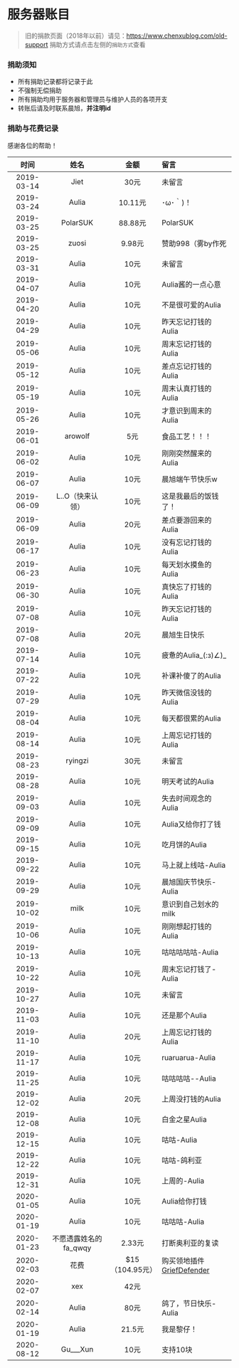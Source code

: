 # 服务器账目

> 旧的捐款页面（2018年以前）请见：https://www.chenxublog.com/old-support
捐助方式请点击左侧的`捐助方式`查看

### 捐助须知

* 所有捐助记录都将记录于此
* 不强制无偿捐助
* 所有捐助均用于服务器和管理员与维护人员的各项开支
* 转账后请及时联系晨旭，**并注明id**

### 捐助与花费记录

感谢各位的帮助！

| 时间 | 姓名 | 金额 | 留言 |
| :---: | :---: | :---: | :--- |
| 2019-03-14 | Jiet | 30元 | 未留言 |
| 2019-03-24 | Aulia | 10.11元 | ･ω･｀\)！ |
| 2019-03-25 | PolarSUK | 88.88元 | PolarSUK |
| 2019-03-25 | zuosi | 9.98元 | 赞助998（雾by作死 |
| 2019-03-31 | Aulia | 10元 | 未留言 |
| 2019-04-07 | Aulia | 10元 | Aulia酱的一点心意 |
| 2019-04-20 | Aulia | 10元 | 不是很可爱的Aulia |
| 2019-04-29 | Aulia | 10元 | 昨天忘记打钱的Aulia |
| 2019-05-06 | Aulia | 10元 | 周末忘记打钱的Aulia |
| 2019-05-12 | Aulia | 10元 | 差点忘记打钱的Aulia |
| 2019-05-19 | Aulia | 10元 | 周末认真打钱的Aulia |
| 2019-05-26 | Aulia | 10元 | 才意识到周末的Aulia |
| 2019-06-01 | arowolf | 5元 | 食品工艺！！！ |
| 2019-06-02 | Aulia | 10元 | 刚刚突然醒来的Aulia |
| 2019-06-07 | Aulia | 10元 | 晨旭端午节快乐w |
| 2019-06-09 | L..O（快来认领） | 10元 | 这是我最后的饭钱了！ |
| 2019-06-09 | Aulia | 20元 | 差点要游回来的Aulia |
| 2019-06-17 | Aulia | 10元 | 没有忘记打钱的Aulia |
| 2019-06-23 | Aulia | 10元 | 每天划水摸鱼的Aulia |
| 2019-06-30 | Aulia | 10元 | 真快忘了打钱的Aulia |
| 2019-07-08 | Aulia | 10元 | 昨天忘记打钱的Aulia |
| 2019-07-08 | Aulia | 20元 | 晨旭生日快乐 |
| 2019-07-14 | Aulia | 10元 | 疲惫的Aulia_\(:з\)∠\)_ |
| 2019-07-22 | Aulia | 10元 | 补课补傻了的Aulia |
| 2019-07-29 | Aulia | 10元 | 昨天微信没钱的Aulia |
| 2019-08-04 | Aulia | 10元 | 每天都很累的Aulia |
| 2019-08-14 | Aulia | 10元 | 上周忘记打钱的Aulia |
| 2019-08-23 | ryingzi | 30元 | 未留言 |
| 2019-08-28 | Aulia | 10元 | 明天考试的Aulia |
| 2019-09-03 | Aulia | 10元 | 失去时间观念的Aulia |
| 2019-09-09 | Aulia | 10元 | Aulia又给你打了钱 |
| 2019-09-15 | Aulia | 10元 | 吃月饼的Aulia |
| 2019-09-22 | Aulia | 10元 | 马上就上线咕-Aulia |
| 2019-09-29 | Aulia | 10元 | 晨旭国庆节快乐-Aulia |
| 2019-10-02 | milk | 10元 | 意识到自己划水的milk |
| 2019-10-06 | Aulia | 10元 | 刚刚想起打钱的Aulia |
| 2019-10-13 | Aulia | 10元 | 咕咕咕咕咕-Aulia |
| 2019-10-22 | Aulia | 10元 | 周末忘记打钱了-Aulia |
| 2019-10-27 | Aulia | 10元 | 未留言 |
| 2019-11-03 | Aulia | 10元 | 还是那个Aulia |
| 2019-11-10 | Aulia | 20元 | 上周忘记打钱的Aulia |
| 2019-11-17 | Aulia | 10元 | ruaruarua-Aulia |
| 2019-11-25 | Aulia | 10元 | 咕咕咕咕--Aulia |
| 2019-12-02 | Aulia | 20元 | 上周没打钱的Aulia |
| 2019-12-08 | Aulia | 10元 | 白金之星Aulia |
| 2019-12-15 | Aulia | 10元 | 咕咕-Aulia |
| 2019-12-22 | Aulia | 10元 | 咕咕-鸽利亚 |
| 2019-12-31 | Aulia | 10元 | 上周的-Aulia |
| 2020-01-05 | Aulia | 10元 | Aulia给你打钱 |
| 2020-01-19 | Aulia | 10元 | 咕咕咕-Aulia |
| 2020-01-23 | 不愿透露姓名的fa_qwqy | 2.33元 | 打断奥利亚的复读 |
| 2020-02-03 | 花费 | $15（104.95元） | 购买领地插件[GriefDefender](https://www.spigotmc.org/resources/griefdefender.68900/) |
| 2020-02-07 | xex | 42元 |  |
| 2020-02-14 | Aulia | 80元 | 鸽了，节日快乐-Aulia |
| 2020-01-19 | Aulia | 21.5元 | 我是黎仔！ |
| 2020-08-12 | Gu___Xun | 10元 | 支持10块 |
